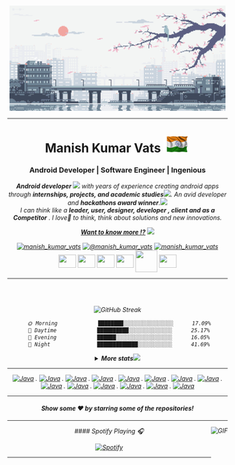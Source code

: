 
<p align="center">
  <img src="https://github.com/Manish-Kumar-Vats/Manish-Kumar-Vats/blob/main/images/500b27120a0a261bfab28f0390bf48df.gif" height="240"/>
</p>
<hr>
<h1 align="center">Manish Kumar Vats <img src="https://raw.githubusercontent.com/manish-kumar-vats/manish-kumar-vats/master/images/flag.gif" width="60px"></h1>
<!-- 
<h1 align="center">Manish Kumar Vats <img src="https://i.pinimg.com/originals/0f/8c/d4/0f8cd44e1e79663363a7438565fc6f8d.gif" width="50px"></h1> -->
<h3 align="center">Android Developer | Software Engineer | Ingenious </h3>

<p align="center">
  <em>
  <b> Android developer </b><img src="https://media.giphy.com/media/UQJlZ2OcaCA2RLfGiZ/giphy.gif"   width="16"/> with years of experience creating android
apps through <b>internships, projects, and academic studies<img src="https://media.giphy.com/media/LEe5yo2E9Fi3FmuEPK/giphy.gif"   width="20"/></b>.  An
avid developer and <b>hackathons award winner</b>.<img src="https://media.giphy.com/media/YkmTd61uo4MvsNdImM/giphy.gif" width="20" /><br>I can think like a <b>leader, user, designer, developer , client and as a Competitor</b> .
I love🤍 to think, think about solutions and new innovations.


<div align="center">
 <a href="https://docs.google.com/spreadsheets/d/1KMTPicXQAzhNsMLTBzooKtLBee37PrPICdYsfQ33zXw/edit?usp=sharing"> <b>Want to know more !?</b></a> <img src="https://media.giphy.com/media/YOSnx2K7DS2wWbBA0k/giphy.gif" width="50" />

<p align="center">
<a href="https://www.linkedin.com/in/manish-kumar-vats/" target="blank"><img align="center" src="https://simpleicons.org/icons/linkedin.svg" alt="manish_kumar_vats" height="30" width="40" /></a>
<a href="https://www.hackerrank.com/ManishKumarVats" target="blank"><img align="center" src="https://simpleicons.org/icons/hackerrank.svg" alt="@manish_kumar_vats" height="30" width="40" /></a>
<a href="https://leetcode.com/mvats77947794/" target="blank"><img align="center" src="https://simpleicons.org/icons/leetcode.svg" alt="manish_kumar_vats" height="30" width="40" /></a>
 <a href = "mailto: mvats77947794@gmail.com"><img align="center" src="https://simpleicons.org/icons/gmail.svg" height="30" width="40" /></a>
 <a href = "https://github.com/Manish-Kumar-Vats"><img align="center" src="https://simpleicons.org/icons/github.svg" height="30" width="40" /></a>
 <a href = "https://open.kakao.com/me/manish"><img align="center" src="https://simpleicons.org/icons/kakaotalk.svg" height="30" width="40" /></a>
 <a href = "https://google.dev/u/103856551067655437378"><img align="center" src="https://simpleicons.org/icons/android.svg" height="30" width="40" /></a>
 <a href = "https://google.dev/u/103856551067655437378"><img align="center" src="https://media.giphy.com/media/llarwdtFqG63IlqUR1/giphy.gif" height="50" width="50" /></a>
 <a href = "https://stackoverflow.com/users/11256640/manish-kumar-vats">
 <img align="center" src="https://simpleicons.org/icons/stackoverflow.svg" height="30" width="40" /></a>
</p>
<div>
<hr>
<br>
<br>
<div align="center">

![GitHub Streak](https://github-readme-streak-stats.herokuapp.com/?user=manish-kumar-vats)

</div>


```text
  🌞 Morning             ████████░░░░░░░░░░░░░░░░      17.09% 
  🌆 Daytime             ██████████░░░░░░░░░░░░░░      25.17% 
  🌃 Evening             ██████░░░░░░░░░░░░░░░░░░      16.05% 
 🌙 Night               █████████████░░░░░░░░░░░      41.69%

```

<details align="center">
  <summary><b>More stats</b><img src="https://media.giphy.com/media/izafuYxrFSEfMDKbJj/giphy.gif" width="28" /></summary>
 <br>
<a href="https://github.com/manish-kumar-vats?tab=repositories" align="center">
  <img align="center" src="https://github-readme-stats.vercel.app/api?username=manish-kumar-vats&show_icons=true&line_height=33&count_private=true&title_color=41d51e&text_color=888888&bg_color=fdfdfd" alt="Manish's GitHub Stats" />
</a>
<br>
<br>
<a href="https://github.com/manish-kumar-vats?tab=repositories">
  <img  src="https://github-readme-stats.vercel.app/api/top-langs/?username=manish-kumar-vats&title_color=41d51e&text_color=000000&bg_color=fdfdfd&layout=compact" />
</a>
 <br>
 <br>

> Some recent projects:
<p>

<a href="https://play.google.com/store/apps/details?id=ai.secondbuy.www.secondbuy"> <img align="center" src="https://github.com/Manish-Kumar-Vats/Manish-Kumar-Vats/blob/main/images/secondbuy.PNG" /></a>
<a href="https://play.google.com/store/apps/details?id=in.envites.android">
 <img align="center" src="https://github.com/Manish-Kumar-Vats/Manish-Kumar-Vats/blob/main/images/envites.PNG" /></a>

<br><br>

<div>
<p>
<a href="https://github.com/Manish-Kumar-Vats/Chat-App"><img align="left" src="https://github-readme-stats.vercel.app/api/pin/?username=Manish-Kumar-Vats&repo=Chat-App" /></a>
<a href="https://github.com/Manish-Kumar-Vats/Delhi-Tour-App"><img align="right" src="https://github-readme-stats.vercel.app/api/pin/?username=Manish-Kumar-Vats&repo=Delhi-Tour-App" /></a>
</p>
</div>
</p>
<hr>
<br><br>

<sup><kbd>***[Click here](https://github.com/Manish-Kumar-Vats?tab=repositories)***</kbd> *to view my other projects.</sup>* 

<div align="center">

[![PRs Welcome](https://img.shields.io/badge/PRs-welcome-brightgreen.svg?style=flat&logo=github)](https://github.com/manish-kumar-vats) [![Visitors](https://visitor-badge.glitch.me/badge?page_id=manish-kumar-vats.visitor-badge)](https://github.com/manish-kumar-vats) [![Open Source Love](https://badges.frapsoft.com/os/v2/open-source.svg?v=103)](https://github.com/manish-kumar-vats)

<!-- 
![Profile Views](https://komarev.com/ghpvc/?username=manish-kumar-vats) 

> Some recent contributions:
|      Project :octocat:   |     Issues :bug:   | Open PRs :bell:  | Closed PRs :fire:  |
|-------------|-------------------|---|---|
| [**Port Scanner**](https://github.com/vinitshahdeo/PortScanner) | [![GitHub issues](https://img.shields.io/github/issues/vinitshahdeo/PortScanner?color=green&logo=github&style=flat)](https://github.com/vinitshahdeo/PortScanner/issues) | [![GitHub PRs](https://img.shields.io/github/issues-pr/vinitshahdeo/PortScanner?style=flat&logo=github)](https://github.com/vinitshahdeo/PortScanner/pulls)  | [![GitHub PRs](https://img.shields.io/github/issues-pr-closed/vinitshahdeo/PortScanner?style=flat&color=critical&logo=github)](https://github.com/vinitshahdeo/PortScanner/pulls?q=is%3Apr+is%3Aclosed)  |
| [**Water Monitoring System**](https://github.com/vinitshahdeo/Water-Monitoring-System/) | [![GitHub issues](https://img.shields.io/github/issues/vinitshahdeo/Water-Monitoring-System?color=green&logo=github&style=flat)](https://github.com/vinitshahdeo/Water-Monitoring-System/issues) | [![GitHub PRs](https://img.shields.io/github/issues-pr/vinitshahdeo/Water-Monitoring-System?style=flat&logo=github)](https://github.com/vinitshahdeo/Water-Monitoring-System/pulls)  | [![GitHub PRs](https://img.shields.io/github/issues-pr-closed/vinitshahdeo/Water-Monitoring-System?style=flat&color=critical&logo=github)](https://github.com/vinitshahdeo/Water-Monitoring-System/pulls?q=is%3Apr+is%3Aclosed)   | -->

 </div>
 
 <div>

  > GitHub 4 life 

  [![GitHub Game of Life](https://github4life.herokuapp.com/manish-kumar-vats.gif?z=6)](https://github4life.herokuapp.com/manish-kumar-vats)
  </div>
</details>

<hr>

<p align="left">

[![Java](https://img.shields.io/badge/Material--UI-0081CB?style=for-the-badge&logo=material-ui&logoColor=white)]() . [![Java](https://img.shields.io/badge/Java-ED8B00?style=for-the-badge&logo=java&logoColor=white)]() . [![Java](https://img.shields.io/badge/HTML-239120?style=for-the-badge&logo=html5&logoColor=white)]() . [![Java](https://img.shields.io/badge/CSS-239120?&style=for-the-badge&logo=css3&logoColor=white)]() . [![Java](https://img.shields.io/badge/Python-3776AB?style=for-the-badge&logo=python&logoColor=white)]() . [![Java](https://img.shields.io/badge/Microsoft_Azure-0089D6?style=for-the-badge&logo=microsoft-azure&logoColor=white)]() . [![Java](https://img.shields.io/badge/Google_Cloud-4285F4?style=for-the-badge&logo=google-cloud&logoColor=white)]() . [![Java](https://img.shields.io/badge/Unity-100000?style=for-the-badge&logo=unity&logoColor=white)]() . [![Java](https://img.shields.io/badge/Markdown-000000?style=for-the-badge&logo=markdown&logoColor=white)]() . [![Java](https://img.shields.io/badge/Kotlin-0095D5?&style=for-the-badge&logo=kotlin&logoColor=white)]() . [![Java](https://img.shields.io/badge/C%2B%2B-00599C?style=for-the-badge&logo=c%2B%2B&logoColor=white)]()  . [![Java](https://img.shields.io/badge/MySQL-00000F?style=for-the-badge&logo=mysql&logoColor=white)]() . [![Java](https://img.shields.io/static/v1?label=&message=Android&color=<LightGreen>)]() . [![Java](https://img.shields.io/badge/Python-informational?style=flat&logo=python&logoColor=white&color=6aa6f8)]()

</p>

<hr>
<div align="center">

#### Show some ❤️ by starring some of the repositories!
</div>

 <!-- <a href="https://auth.geeksforgeeks.org/user/akash_chowrasia/profile" target="blank"><img align="center" src="https://cdn.jsdelivr.net/npm/simple-icons@3.0.1/icons/geeksforgeeks.svg" alt="akash_chowrasia" height="30" width="40" /></a>
<a href="https://www.facebook.com/akash.chowrasia.908/" target="blank"><img align="center" src="https://cdn.jsdelivr.net/npm/simple-icons@3.0.1/icons/facebook.svg" alt="akash chowrasia" height="30" width="40" /></a>
  <a href="https://gitlab.com/manish-kumar-vats" target="_blank"><img align="center" src="https://github.com/manish-kumar-vats/manish-kumar-vats/blob/main/images/gitlab-512.png" alt="Manish_Vats" height="30" width="40" /></a>  -->


---
<img align="right" alt="GIF" height="170px" src="https://media.giphy.com/media/J5B1Y8QZnzXXbLQIBu/giphy.gif" />
#### Spotify Playing 🎧

[![Spotify](https://novatorem.visualbean.vercel.app/api/spotify)](https://open.spotify.com/user/4nburt2mhqvbt2rx0s6l27egj)

---
